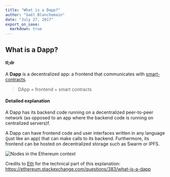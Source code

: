 ```yaml
---
title: "What is a Dapp?"
author: "Gaël Blanchemain"
date: "July 27, 2017"
export_on_save:
  markdown: true
---
```

##  What is a Dapp?

####  tl;dr

A **Dapp** is a decentralized app: a frontend that communicates with [smart-contracts](smart-contracts.md).
>DApp = frontend + smart contracts

####  Detailed explanation

A Dapp has its backend code running on a decentralized peer-to-peer network (as opposed to an app where the backend code is running on centralized servers)f.

A Dapp can have frontend code and user interfaces written in any language (just like an app) that can make calls to its backend. Furthermore, its frontend can be hosted on decentralized storage such as Swarm or IPFS.

![Nodes in the Ethereum context](https://i.stack.imgur.com/jzm8y.png)

Credits  to [Eth](https://ethereum.stackexchange.com/users/42/eth) for the technical part of this explanation: https://ethereum.stackexchange.com/questions/383/what-is-a-dapp